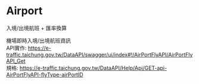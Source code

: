 # Airport
入境/出境航班 + 匯率換算  

機場即時入境/出境航班資訊  
API實作: https://e-traffic.taichung.gov.tw/DataAPI/swagger/ui/index#!/AirPortFlyAPI/AirPortFlyAPI_Get  
規格: https://e-traffic.taichung.gov.tw/DataAPI/Help/Api/GET-api-AirPortFlyAPI-flyType-airPortID  